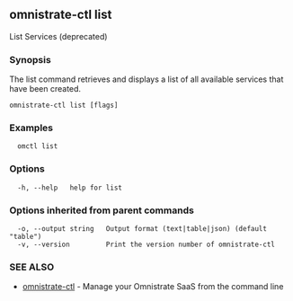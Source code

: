 ## omnistrate-ctl list

List Services (deprecated)

### Synopsis

The list command retrieves and displays a list of all available services that have been created.

```
omnistrate-ctl list [flags]
```

### Examples

```
  omctl list
```

### Options

```
  -h, --help   help for list
```

### Options inherited from parent commands

```
  -o, --output string   Output format (text|table|json) (default "table")
  -v, --version         Print the version number of omnistrate-ctl
```

### SEE ALSO

* [omnistrate-ctl](omnistrate-ctl.md)	 - Manage your Omnistrate SaaS from the command line

